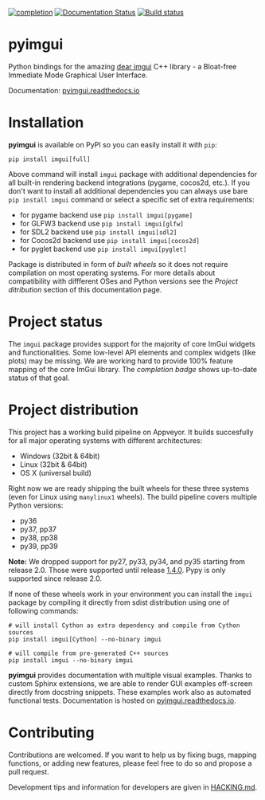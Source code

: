 [![completion](https://img.shields.io/badge/completion-72%25%20%28534%20of%20735%29-blue.svg)](https://github.com/pyimgui/pyimgui)
[![Documentation Status](https://readthedocs.org/projects/pyimgui/badge/?version=dev-version-2.0)](https://pyimgui.readthedocs.io/en/latest/?badge=dev-version-2.0)
[![Build status](https://ci.appveyor.com/api/projects/status/mr97t941p6k4c261/branch/dev/version-2.0?svg=true)](https://ci.appveyor.com/project/KinoxKlark/pyimgui/branch/dev/version-2.0)
<!--[![Coverage Status](https://coveralls.io/repos/github/pyimgui/pyimgui/badge.svg?branch=master)](https://coveralls.io/github/swistakm/pyimgui?branch=master)-->

# pyimgui

Python bindings for the amazing
[dear imgui](https://github.com/ocornut/imgui) C++ library - a Bloat-free
Immediate Mode Graphical User Interface.

Documentation: [pyimgui.readthedocs.io](https://pyimgui.readthedocs.io/en/latest/index.html)

# Installation

**pyimgui** is available on PyPI so you can easily install it with `pip`:
 
    pip install imgui[full]

Above command will install `imgui` package with additional dependencies for all
built-in rendering backend integrations (pygame, cocos2d, etc.). If you don't
want to install all additional dependencies you can always use bare
`pip install imgui` command or select a specific set of extra requirements:

* for pygame backend use `pip install imgui[pygame]`
* for GLFW3 backend use `pip install imgui[glfw]`
* for SDL2 backend use `pip install imgui[sdl2]`
* for Cocos2d backend use `pip install imgui[cocos2d]`
* for pyglet backend use `pip install imgui[pyglet]`

Package is distributed in form of *built wheels* so it does not require
compilation on most operating systems. For more details about compatibility
with diffferent OSes and Python versions see the *Project ditribution*
section of this documentation page.


# Project status

The `imgui` package provides support for the majority of core ImGui widgets and
functionalities. Some low-level API elements and complex widgets (like plots)
may be missing. We are working hard to provide 100% feature mapping of the core
ImGui library. The *completion badge* shows up-to-date status of that goal.

# Project distribution

This project has a working build pipeline on Appveyor. It builds
succesfully for all major operating systems with different architectures:

* Windows (32bit & 64bit)
* Linux (32bit & 64bit)
* OS X (universal build)

Right now we are ready shipping the built wheels for these three systems
(even for Linux using `manylinux1` wheels). The build pipeline covers multiple
Python versions:

* py36
* py37, pp37
* py38, pp38
* py39, pp39

__Note:__ We dropped support for py27, py33, py34, and py35 starting from release 2.0. Those were supported until release [1.4.0](https://github.com/pyimgui/pyimgui/releases/tag/1.4.0). Pypy is only supported since release 2.0.

If none of these wheels work in your environment you can install the `imgui`
package by compiling it directly from sdist distribution using one of following
commands:

    # will install Cython as extra dependency and compile from Cython sources
    pip install imgui[Cython] --no-binary imgui

    # will compile from pre-generated C++ sources
    pip install imgui --no-binary imgui

**pyimgui** provides documentation with multiple visual examples.
Thanks to custom Sphinx extensions, we are able to render GUI examples off-screen directly from docstring snippets. These examples work also as automated functional tests. Documentation is hosted on
[pyimgui.readthedocs.io](https://pyimgui.readthedocs.io/en/latest/index.html).

# Contributing
Contributions are welcomed. If you want to help us by fixing bugs, mapping functions, or adding new features, please feel free to do so and propose a pull request.

Development tips and information for developers are given in [HACKING.md](HACKING.md).

